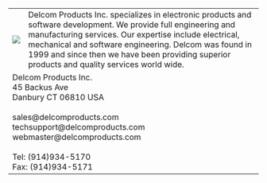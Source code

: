 <table style="border:0px">
<tr>
  <td>
    <img src="https://www.delcomproducts.com/DPMenuLogo.jpg">
  </td>
  <td>
  Delcom Products Inc. specializes in electronic products and software development. We provide full engineering and manufacturing services. Our expertise include electrical, mechanical and software engineering. Delcom was found in 1999 and since then we have been providing superior products and quality services world wide.
  </td>
</tr>
<tr>
  <td colspan=2>
  Delcom Products Inc.<br/>
  45 Backus Ave<br/>
  Danbury CT 06810 USA<br/>
  <br/>
  sales@delcomproducts.com<br/>
  techsupport@delcomproducts.com<br/>
  webmaster@delcomproducts.com<br/>
  <br/>
  Tel: (914)934-5170<br/>
  Fax: (914)934-5171<br/>
</td>
</tr>
</table>

<!---
delcom/delcom is a ✨ special ✨ repository because its `README.md` (this file) appears on your GitHub profile.
You can click the Preview link to take a look at your changes.
--->
